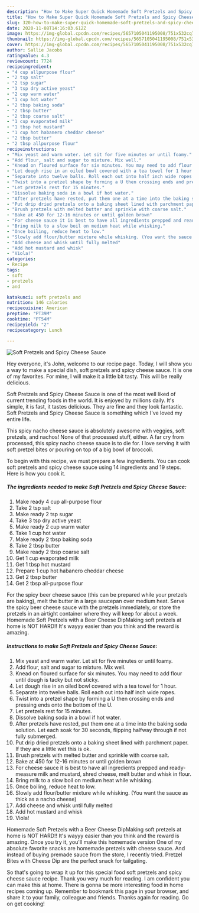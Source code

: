 ```yaml
---
description: "How to Make Super Quick Homemade Soft Pretzels and Spicy Cheese Sauce"
title: "How to Make Super Quick Homemade Soft Pretzels and Spicy Cheese Sauce"
slug: 320-how-to-make-super-quick-homemade-soft-pretzels-and-spicy-cheese-sauce
date: 2020-11-08T14:16:03.612Z
image: https://img-global.cpcdn.com/recipes/5657105041195008/751x532cq70/soft-pretzels-and-spicy-cheese-sauce-recipe-main-photo.jpg
thumbnail: https://img-global.cpcdn.com/recipes/5657105041195008/751x532cq70/soft-pretzels-and-spicy-cheese-sauce-recipe-main-photo.jpg
cover: https://img-global.cpcdn.com/recipes/5657105041195008/751x532cq70/soft-pretzels-and-spicy-cheese-sauce-recipe-main-photo.jpg
author: Sallie Jacobs
ratingvalue: 4.3
reviewcount: 7724
recipeingredient:
- "4 cup allpurpose flour"
- "2 tsp salt"
- "2 tsp sugar"
- "3 tsp dry active yeast"
- "2 cup warm water"
- "1 cup hot water"
- "2 tbsp baking soda"
- "2 tbsp butter"
- "2 tbsp coarse salt"
- "1 cup evaporated milk"
- "1 tbsp hot mustard"
- "1 cup hot habanero cheddar cheese"
- "2 tbsp butter"
- "2 tbsp allpurpose flour"
recipeinstructions:
- "Mix yeast and warm water. Let sit for five minutes or until foamy."
- "Add flour, salt and sugar to mixture. Mix well."
- "Knead on floured surface for six minutes. You may need to add flour until dough is tacky but not sticky."
- "Let dough rise in an oiled bowl covered with a tea towel for 1 hour."
- "Separate into twelve balls. Roll each out into half inch wide ropes."
- "Twist into a pretzel shape by forming a U then crossing ends and pressing ends onto the bottom of the U."
- "Let pretzels rest for 15 minutes."
- "Dissolve baking soda in a bowl if hot water."
- "After pretzels have rested, put them one at a time into the baking soda solution. Let each soak for 30 seconds, flipping halfway through if not fully submerged."
- "Put drip dried pretzels onto a baking sheet lined with parchment paper. If they are a little wet this is ok."
- "Brush pretzels with melted butter and sprinkle with coarse salt."
- "Bake at 450 for 12-16 minutes or until golden brown"
- "For cheese sauce it is best to have all ingredients prepped and ready- measure milk and mustard, shred cheese, melt butter and whisk in flour."
- "Bring milk to a slow boil on medium heat while whisking."
- "Once boiling, reduce heat to low."
- "Slowly add flour/butter mixture while whisking. (You want the sauce as thick as a nacho cheese)"
- "Add cheese and whisk until fully melted"
- "Add hot mustard and whisk"
- "Viola!"
categories:
- Recipe
tags:
- soft
- pretzels
- and

katakunci: soft pretzels and 
nutrition: 146 calories
recipecuisine: American
preptime: "PT39M"
cooktime: "PT54M"
recipeyield: "2"
recipecategory: Lunch

---
```



![Soft Pretzels and Spicy Cheese Sauce](https://img-global.cpcdn.com/recipes/5657105041195008/751x532cq70/soft-pretzels-and-spicy-cheese-sauce-recipe-main-photo.jpg)

Hey everyone, it's John, welcome to our recipe page. Today, I will show you a way to make a special dish, soft pretzels and spicy cheese sauce. It is one of my favorites. For mine, I will make it a little bit tasty. This will be really delicious.

Soft Pretzels and Spicy Cheese Sauce is one of the most well liked of current trending foods in the world. It is enjoyed by millions daily. It's simple, it is fast, it tastes delicious. They are fine and they look fantastic. Soft Pretzels and Spicy Cheese Sauce is something which I've loved my entire life.

This spicy nacho cheese sauce is absolutely awesome with veggies, soft pretzels, and nachos! None of that processed stuff, either. A far cry from processed, this spicy nacho cheese sauce is to die for. I love serving it with soft pretzel bites or pouring on top of a big bowl of broccoli.


To begin with this recipe, we must prepare a few ingredients. You can cook soft pretzels and spicy cheese sauce using 14 ingredients and 19 steps. Here is how you cook it.

<!--inarticleads1-->

##### The ingredients needed to make Soft Pretzels and Spicy Cheese Sauce:

1. Make ready 4 cup all-purpose flour
1. Take 2 tsp salt
1. Make ready 2 tsp sugar
1. Take 3 tsp dry active yeast
1. Make ready 2 cup warm water
1. Take 1 cup hot water
1. Make ready 2 tbsp baking soda
1. Take 2 tbsp butter
1. Make ready 2 tbsp coarse salt
1. Get 1 cup evaporated milk
1. Get 1 tbsp hot mustard
1. Prepare 1 cup hot habanero cheddar cheese
1. Get 2 tbsp butter
1. Get 2 tbsp all-purpose flour


For the spicy beer cheese sauce (this can be prepared while your pretzels are baking), melt the butter in a large saucepan over medium heat. Serve the spicy beer cheese sauce with the pretzels immediately, or store the pretzels in an airtight container where they will keep for about a week. Homemade Soft Pretzels with a Beer Cheese DipMaking soft pretzels at home is NOT HARD!! It&#39;s wayyy easier than you think and the reward is amazing. 

<!--inarticleads2-->

##### Instructions to make Soft Pretzels and Spicy Cheese Sauce:

1. Mix yeast and warm water. Let sit for five minutes or until foamy.
1. Add flour, salt and sugar to mixture. Mix well.
1. Knead on floured surface for six minutes. You may need to add flour until dough is tacky but not sticky.
1. Let dough rise in an oiled bowl covered with a tea towel for 1 hour.
1. Separate into twelve balls. Roll each out into half inch wide ropes.
1. Twist into a pretzel shape by forming a U then crossing ends and pressing ends onto the bottom of the U.
1. Let pretzels rest for 15 minutes.
1. Dissolve baking soda in a bowl if hot water.
1. After pretzels have rested, put them one at a time into the baking soda solution. Let each soak for 30 seconds, flipping halfway through if not fully submerged.
1. Put drip dried pretzels onto a baking sheet lined with parchment paper. If they are a little wet this is ok.
1. Brush pretzels with melted butter and sprinkle with coarse salt.
1. Bake at 450 for 12-16 minutes or until golden brown
1. For cheese sauce it is best to have all ingredients prepped and ready- measure milk and mustard, shred cheese, melt butter and whisk in flour.
1. Bring milk to a slow boil on medium heat while whisking.
1. Once boiling, reduce heat to low.
1. Slowly add flour/butter mixture while whisking. (You want the sauce as thick as a nacho cheese)
1. Add cheese and whisk until fully melted
1. Add hot mustard and whisk
1. Viola!


Homemade Soft Pretzels with a Beer Cheese DipMaking soft pretzels at home is NOT HARD!! It&#39;s wayyy easier than you think and the reward is amazing. Once you try it, you&#39;ll make this homemade version One of my absolute favorite snacks are homemade pretzels with cheese sauce. And instead of buying premade sauce from the store, I recently tried. Pretzel Bites with Cheese Dip are the perfect snack for tailgating. 

So that's going to wrap it up for this special food soft pretzels and spicy cheese sauce recipe. Thank you very much for reading. I am confident you can make this at home. There is gonna be more interesting food in home recipes coming up. Remember to bookmark this page in your browser, and share it to your family, colleague and friends. Thanks again for reading. Go on get cooking!
